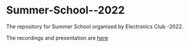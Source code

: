 # Summer-School--2022
The repository for Summer School organised by Electronics Club -2022.

The recordings and presentation are [here](https://drive.google.com/drive/folders/1gshF0BKZMqc2PVLNsxSKuukd1GZRAjz5?usp=sharing)
